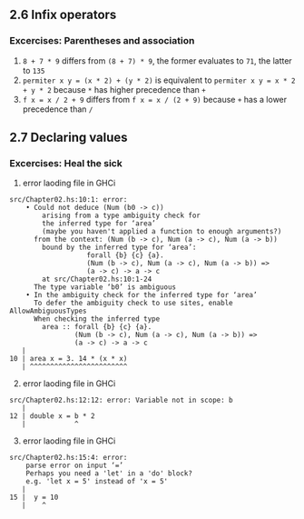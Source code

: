 ## 2.6 Infix operators

### Excercises: Parentheses and association

1. `8 + 7 * 9` differs from `(8 + 7) * 9`, the former evaluates to `71`, the latter to `135`
2. `permiter x y = (x * 2) + (y * 2)` is equivalent to `permiter x y = x * 2 + y * 2` because `*` has higher precedence than `+`
3. `f x = x / 2 + 9` differs from `f x = x / (2 + 9)` because `+` has a lower precedence than `/`

## 2.7 Declaring values

### Excercises: Heal the sick

1. error laoding file in GHCi

```
src/Chapter02.hs:10:1: error:
    • Could not deduce (Num (b0 -> c))
        arising from a type ambiguity check for
        the inferred type for ‘area’
        (maybe you haven't applied a function to enough arguments?)
      from the context: (Num (b -> c), Num (a -> c), Num (a -> b))
        bound by the inferred type for ‘area’:
                   forall {b} {c} {a}.
                   (Num (b -> c), Num (a -> c), Num (a -> b)) =>
                   (a -> c) -> a -> c
        at src/Chapter02.hs:10:1-24
      The type variable ‘b0’ is ambiguous
    • In the ambiguity check for the inferred type for ‘area’
      To defer the ambiguity check to use sites, enable AllowAmbiguousTypes
      When checking the inferred type
        area :: forall {b} {c} {a}.
                (Num (b -> c), Num (a -> c), Num (a -> b)) =>
                (a -> c) -> a -> c
   |
10 | area x = 3. 14 * (x * x)
   | ^^^^^^^^^^^^^^^^^^^^^^^^
```

2. error laoding file in GHCi

```
src/Chapter02.hs:12:12: error: Variable not in scope: b
   |
12 | double x = b * 2
   |            ^
```

3. error laoding file in GHCi

```
src/Chapter02.hs:15:4: error:
    parse error on input ‘=’
    Perhaps you need a 'let' in a 'do' block?
    e.g. 'let x = 5' instead of 'x = 5'
   |
15 |  y = 10
   |    ^
```
